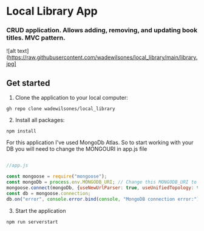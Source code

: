 # Local Library App

### CRUD application. Allows adding, removing, and updating book titles. MVC pattern.

![alt text](https://raw.githubusercontent.com/wadewilsones/local_library/main/library.jpg] 

## Get started

1. Clone the application to your local computer:
```
gh repo clone wadewilsones/local_library
```
2. Install all packages:

```
npm install
```


For this application I've used MongoDb Atlas. So to start working with your DB you will need to change the MONGOURI in app.js file

```js

//app.js

const mongoose = require("mongoose");
const mongoDb = process.env.MONGODB_URI; // Change this MONGODB_URI to your own value.
mongoose.connect(mongoDb, {useNewUrlParser: true, useUnifiedTopology: true });
const db = mongoose.connection;
db.on("error", console.error.bind(console, "MongoDB connection error:"))

```

3. Start the application

```
npm run serverstart
```

